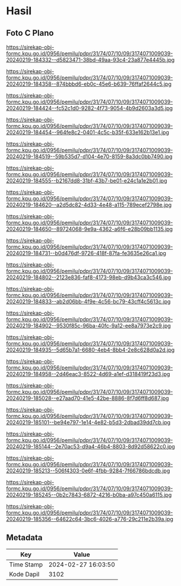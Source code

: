 # Hasil

## Foto C Plano

https://sirekap-obj-formc.kpu.go.id/0956/pemilu/pdpr/31/74/07/10/09/3174071009039-20240219-184332--d5823471-38bd-49aa-93c4-23a877e4445b.jpg

https://sirekap-obj-formc.kpu.go.id/0956/pemilu/pdpr/31/74/07/10/09/3174071009039-20240219-184358--874bbbd6-eb0c-45e6-b639-76ffaf2644c5.jpg

https://sirekap-obj-formc.kpu.go.id/0956/pemilu/pdpr/31/74/07/10/09/3174071009039-20240219-184424--fc52c1d0-9282-4f73-9054-4b9d2603a3d5.jpg

https://sirekap-obj-formc.kpu.go.id/0956/pemilu/pdpr/31/74/07/10/09/3174071009039-20240219-184454--964fe8c2-0401-4c5c-b35f-633e162b13e1.jpg

https://sirekap-obj-formc.kpu.go.id/0956/pemilu/pdpr/31/74/07/10/09/3174071009039-20240219-184519--59b535d7-d104-4e70-8159-8a3dc0bb7490.jpg

https://sirekap-obj-formc.kpu.go.id/0956/pemilu/pdpr/31/74/07/10/09/3174071009039-20240219-184555--b2167dd8-31bf-43b7-be01-e24c1a1e2b01.jpg

https://sirekap-obj-formc.kpu.go.id/0956/pemilu/pdpr/31/74/07/10/09/3174071009039-20240219-184620--a2d5dc82-4d33-4e48-a115-789ecef2798e.jpg

https://sirekap-obj-formc.kpu.go.id/0956/pemilu/pdpr/31/74/07/10/09/3174071009039-20240219-184650--89724068-9e9a-4362-a6f6-e28b09bb1135.jpg

https://sirekap-obj-formc.kpu.go.id/0956/pemilu/pdpr/31/74/07/10/09/3174071009039-20240219-184731--b0d476df-9726-418f-87fa-fe3635e26ca1.jpg

https://sirekap-obj-formc.kpu.go.id/0956/pemilu/pdpr/31/74/07/10/09/3174071009039-20240219-184802--2123e836-faf8-4173-98eb-d9b43ca3c546.jpg

https://sirekap-obj-formc.kpu.go.id/0956/pemilu/pdpr/31/74/07/10/09/3174071009039-20240219-184833--ab2d06bb-4f9e-4c56-bc79-43cff4c5613c.jpg

https://sirekap-obj-formc.kpu.go.id/0956/pemilu/pdpr/31/74/07/10/09/3174071009039-20240219-184902--9530f85c-96ba-40fc-9a12-ee8a7973e2c9.jpg

https://sirekap-obj-formc.kpu.go.id/0956/pemilu/pdpr/31/74/07/10/09/3174071009039-20240219-184935--5d65b7a1-6680-4eb4-8bb4-2e8c628d0a2d.jpg

https://sirekap-obj-formc.kpu.go.id/0956/pemilu/pdpr/31/74/07/10/09/3174071009039-20240219-184958--2d46eac3-8522-4d69-a1ef-d318419f23d3.jpg

https://sirekap-obj-formc.kpu.go.id/0956/pemilu/pdpr/31/74/07/10/09/3174071009039-20240219-185028--e27aad70-41e5-42be-8886-8f7d6ff8d687.jpg

https://sirekap-obj-formc.kpu.go.id/0956/pemilu/pdpr/31/74/07/10/09/3174071009039-20240219-185101--be94e797-1e14-4e82-b5d3-2dbad39dd7cb.jpg

https://sirekap-obj-formc.kpu.go.id/0956/pemilu/pdpr/31/74/07/10/09/3174071009039-20240219-185144--2e70ac53-d9a4-46b4-8803-8d92d58622c0.jpg

https://sirekap-obj-formc.kpu.go.id/0956/pemilu/pdpr/31/74/07/10/09/3174071009039-20240219-185213--506f4303-0e6f-4fbb-9284-7f66786bdcdb.jpg

https://sirekap-obj-formc.kpu.go.id/0956/pemilu/pdpr/31/74/07/10/09/3174071009039-20240219-185245--0b2c7843-6872-4216-b0ba-a97c450a6115.jpg

https://sirekap-obj-formc.kpu.go.id/0956/pemilu/pdpr/31/74/07/10/09/3174071009039-20240219-185356--64622c64-3bc6-4026-a776-29c211e2b39a.jpg


## Metadata

| Key        | Value               |
| ---------- | ------------------- |
| Time Stamp | 2024-02-27 16:03:50 |
| Kode Dapil | 3102                |



